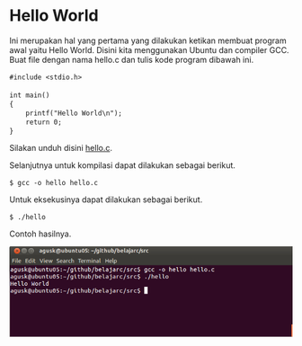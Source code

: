 # Hello World

Ini merupakan hal yang pertama yang dilakukan ketikan membuat program awal yaitu Hello World. Disini kita menggunakan Ubuntu dan compiler GCC. Buat file dengan nama hello.c dan tulis kode program dibawah ini.

    #include <stdio.h>

    int main()
    {
        printf("Hello World\n");
    	return 0;
    }


Silakan unduh disini [hello.c](../src/hello.c).

Selanjutnya untuk kompilasi dapat dilakukan sebagai berikut.

    $ gcc -o hello hello.c


Untuk eksekusinya dapat dilakukan sebagai berikut.

    $ ./hello
    

Contoh hasilnya.

![alt text](images/hello.png "Contoh hasil eksekusi")
